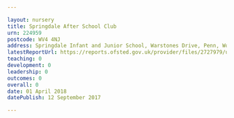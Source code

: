 ```yaml
---

layout: nursery
title: Springdale After School Club
urn: 224959
postcode: WV4 4NJ
address: Springdale Infant and Junior School, Warstones Drive, Penn, Wolverhampton, West Midlands, WV4 4NJ
latestReportUrl: https://reports.ofsted.gov.uk/provider/files/2727979/urn/224959.pdf
teaching: 0
development: 0
leadership: 0
outcomes: 0
overall: 0
date: 01 April 2018 
datePublish: 12 September 2017

---
```

